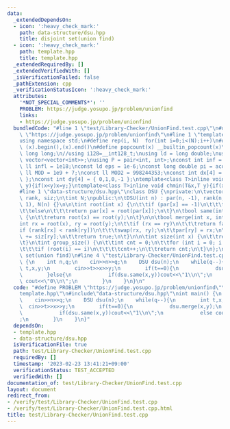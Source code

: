 ```yaml
---
data:
  _extendedDependsOn:
  - icon: ':heavy_check_mark:'
    path: data-structure/dsu.hpp
    title: disjoint set(union find)
  - icon: ':heavy_check_mark:'
    path: template.hpp
    title: template.hpp
  _extendedRequiredBy: []
  _extendedVerifiedWith: []
  _isVerificationFailed: false
  _pathExtension: cpp
  _verificationStatusIcon: ':heavy_check_mark:'
  attributes:
    '*NOT_SPECIAL_COMMENTS*': ''
    PROBLEM: https://judge.yosupo.jp/problem/unionfind
    links:
    - https://judge.yosupo.jp/problem/unionfind
  bundledCode: "#line 1 \"test/Library-Checker/UnionFind.test.cpp\"\n#define PROBLEM\
    \ \"https://judge.yosupo.jp/problem/unionfind\"\n#line 1 \"template.hpp\"\n#include<bits/stdc++.h>\n\
    using namespace std;\n#define rep(i, N)  for(int i=0;i<(N);i++)\n#define all(x)\
    \ (x).begin(),(x).end()\n#define popcount(x) __builtin_popcount(x)\nusing ll =\
    \ long long;\n//using i128=__int128_t;\nusing ld = long double;\nusing graph =\
    \ vector<vector<int>>;\nusing P = pair<int, int>;\nconst int inf = 1e9;\nconst\
    \ ll infl = 1e18;\nconst ld eps = 1e-6;\nconst long double pi = acos(-1);\nconst\
    \ ll MOD = 1e9 + 7;\nconst ll MOD2 = 998244353;\nconst int dx[4] = { 1,0,-1,0\
    \ };\nconst int dy[4] = { 0,1,0,-1 };\ntemplate<class T>inline void chmax(T&x,T\
    \ y){if(x<y)x=y;}\ntemplate<class T>inline void chmin(T&x,T y){if(x>y)x=y;}\n\
    #line 1 \"data-structure/dsu.hpp\"\nclass DSU {\nprivate:\n\tvector<int> par,\
    \ rank, siz;\n\tint N;\npublic:\n\tDSU(int n) : par(n, -1), rank(n, 0), siz(n,\
    \ 1), N(n) {}\n\n\tint root(int x) {\n\t\tif (par[x] == -1)\n\t\t\treturn x;\n\
    \t\telse\n\t\t\treturn par[x] = root(par[x]);\n\t}\n\tbool same(int x, int y)\
    \ {\n\t\treturn root(x) == root(y);\n\t}\n\n\tbool merge(int x, int y) {\n\t\t\
    int rx = root(x), ry = root(y);\n\t\tif (rx == ry)\n\t\t\treturn false;\n\n\t\t\
    if (rank[rx] < rank[ry])\n\t\t\tswap(rx, ry);\n\t\tpar[ry] = rx;\n\n\t\tsiz[rx]\
    \ += siz[ry];\n\t\treturn true;\n\t}\n\n\tint size(int x) {\n\t\treturn siz[root(x)];\n\
    \t}\n\tint group_size() {\n\t\tint cnt = 0;\n\t\tfor (int i = 0; i < N; i++)\n\
    \t\t\tif (root(i) == i)\n\t\t\t\tcnt++;\n\t\treturn cnt;\n\t}\n};\n///@brief disjoint\
    \ set(union find)\n#line 4 \"test/Library-Checker/UnionFind.test.cpp\"\nint main()\
    \ {\n    int n,q;\n    cin>>n>>q;\n    DSU dsu(n);\n    while(q--){\n        int\
    \ t,x,y;\n        cin>>t>>x>>y;\n        if(t==0){\n            dsu.merge(x,y);\n\
    \        }else{\n            if(dsu.same(x,y))cout<<\"1\\n\";\n            else\
    \ cout<<\"0\\n\";\n        }\n    }\n}\n"
  code: "#define PROBLEM \"https://judge.yosupo.jp/problem/unionfind\"\n#include\"\
    template.hpp\"\n#include\"data-structure/dsu.hpp\"\nint main() {\n    int n,q;\n\
    \    cin>>n>>q;\n    DSU dsu(n);\n    while(q--){\n        int t,x,y;\n      \
    \  cin>>t>>x>>y;\n        if(t==0){\n            dsu.merge(x,y);\n        }else{\n\
    \            if(dsu.same(x,y))cout<<\"1\\n\";\n            else cout<<\"0\\n\"\
    ;\n        }\n    }\n}"
  dependsOn:
  - template.hpp
  - data-structure/dsu.hpp
  isVerificationFile: true
  path: test/Library-Checker/UnionFind.test.cpp
  requiredBy: []
  timestamp: '2023-02-23 13:41:21+09:00'
  verificationStatus: TEST_ACCEPTED
  verifiedWith: []
documentation_of: test/Library-Checker/UnionFind.test.cpp
layout: document
redirect_from:
- /verify/test/Library-Checker/UnionFind.test.cpp
- /verify/test/Library-Checker/UnionFind.test.cpp.html
title: test/Library-Checker/UnionFind.test.cpp
---
```

